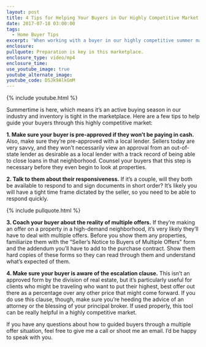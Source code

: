 ```yaml
---
layout: post
title: 4 Tips for Helping Your Buyers in Our Highly Competitive Market
date: 2017-07-18 03:00:00
tags:
  - Home Buyer Tips
excerpt: 'When working with a buyer in our highly competitive summer market, here are four tips you can use to help them win the home they want.'
enclosure:
pullquote: Preparation is key in this marketplace.
enclosure_type: video/mp4
enclosure_time:
use_youtube_image: true
youtube_alternate_image:
youtube_code: DSJk9AlkGmM
---
```



{% include youtube.html %}

Summertime is here, which means it’s an active buying season in our industry and inventory is tight in the marketplace. Here are a few tips to help guide your buyers through this highly competitive market:

**1. Make sure your buyer is pre-approved if they won’t be paying in cash.** Also, make sure they’re pre-approved with a local lender. Sellers today are very savvy, and they won’t necessarily view an approval from an out-of-state lender as desirable as a local lender with a track record of being able to close loans in that neighborhood. Counsel your buyers that this step is necessary before they even begin to look at properties.

**2. Talk to them about their responsiveness.** If it’s a couple, will they both be available to respond to and sign documents in short order? It’s likely you will have a tight time frame dictated by the seller, so you need to be able to respond quickly.

{% include pullquote.html %}

**3. Coach your buyer about the reality of multiple offers.** If they’re making an offer on a property in a high-demand neighborhood, it’s very likely they’ll have to deal with multiple offers. Before you show them any properties, familiarize them with the “Seller’s Notice to Buyers of Multiple Offers” form and the addendum you’ll have to add to the purchase contract. Show them hard copies of these forms so they can read through them and understand what’s expected of them.

**4. Make sure your buyer is aware of the escalation clause.** This isn’t an approved form by the division of real estate, but it’s particularly useful for clients who might be traveling who want to put their highest, best offer out there as a percentage over any other price that might come forward. If you do use this clause, though, make sure you’re heeding the advice of an attorney or the blessing of your principal broker. If used properly, this tool can be really helpful in a highly competitive market.

If you have any questions about how to guided buyers through a multiple offer situation, feel free to give me a call or shoot me an email. I’d be happy to speak with you.